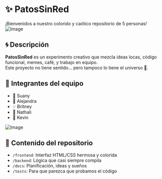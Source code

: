 # ✨ PatosSinRed

¡Bienvenidos a nuestro colorido y caótico repositorio de 5 personas!
![Image](https://github.com/user-attachments/assets/91440ee0-a9bc-4044-9ea4-7e12102a4fe9)

## 🌀 Descripción

**PatosSinRed** es un experimento creativo que mezcla ideas locas, código funcional, memes, café, y trabajo en equipo.  
Este proyecto no tiene sentido... pero tampoco lo tiene el universo 🌌.

## 👥 Integrantes del equipo

- 🌟 Suany
- 🚀 Alejandra
- 💡 Britney
- 🧠 Nathali
- 🎨 Kevin

![Image](https://github.com/user-attachments/assets/8d371ab7-4260-45b8-8430-ff5db07ec957)
  
## 📁 Contenido del repositorio

- `/frontend`: Interfaz HTML/CSS hermosa y colorida
- `/backend`: Lógica que casi siempre compila
- `/docs`: Planificación, ideas y sueños
- `/tests`: Para que parezca que probamos el código




